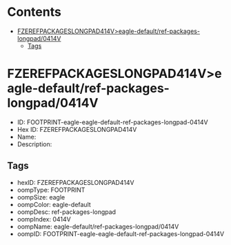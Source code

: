 



Contents
========

* [FZEREFPACKAGESLONGPAD414V>eagle-default/ref-packages-longpad/0414V](#fzerefpackageslongpad414veagle-defaultref-packages-longpad0414v)
	* [Tags](#tags)

# FZEREFPACKAGESLONGPAD414V>eagle-default/ref-packages-longpad/0414V

- ID: FOOTPRINT-eagle-eagle-default-ref-packages-longpad-0414V
- Hex ID: FZEREFPACKAGESLONGPAD414V
- Name: 
- Description: 

## Tags

- hexID: FZEREFPACKAGESLONGPAD414V
- oompType: FOOTPRINT
- oompSize: eagle
- oompColor: eagle-default
- oompDesc: ref-packages-longpad
- oompIndex: 0414V
- oompName: eagle-default/ref-packages-longpad/0414V
- oompID: FOOTPRINT-eagle-eagle-default-ref-packages-longpad-0414V

